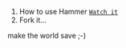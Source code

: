 1. How to use Hammer [`Watch it`](http://www.youtube.com/watch?v=HVbRUhX2EPo) 
2. Fork it...

make the world save ;-)
